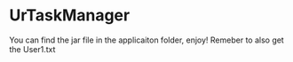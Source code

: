# UrTaskManager
You can find the jar file in the applicaiton folder, enjoy!
Remeber to also get the User1.txt
